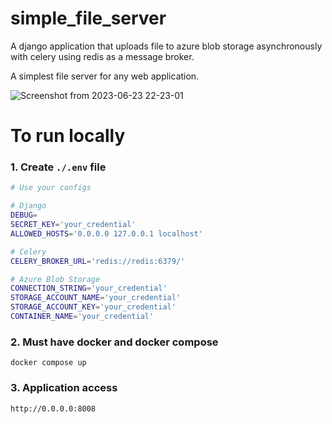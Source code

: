 # simple_file_server
A django application that uploads file to azure blob storage asynchronously with celery using redis as a message broker.

A simplest file server for any web application.

![Screenshot from 2023-06-23 22-23-01](https://github.com/deshrit/celery_azure_blob/assets/59757711/288248f7-7edd-4be5-8170-9478ace208f9)


# To run locally
### 1. Create `./.env` file
```bash
# Use your configs

# Django
DEBUG=
SECRET_KEY='your_credential'
ALLOWED_HOSTS='0.0.0.0 127.0.0.1 localhost'

# Celery
CELERY_BROKER_URL='redis://redis:6379/'

# Azure Blob Storage
CONNECTION_STRING='your_credential'
STORAGE_ACCOUNT_NAME='your_credential'
STORAGE_ACCOUNT_KEY='your_credential'
CONTAINER_NAME='your_credential'

```
### 2. Must have docker and docker compose
```
docker compose up
```

### 3. Application access
```
http://0.0.0.0:8008
```
